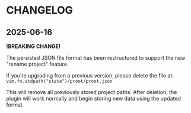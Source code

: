# CHANGELOG

## 2025-06-16

**!BREAKING CHANGE!**

The persisted JSON file format has been restructured to support the new "rename project" feature.  

If you're upgrading from a previous version, please delete the file at:
`vim.fn.stdpath("state")/proot/proot.json`  

This will remove all previously stored project paths. After deletion, the plugin will work normally and begin storing new data using the updated format.
